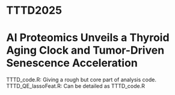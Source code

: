 # TTTD2025
# AI Proteomics Unveils a Thyroid Aging Clock and Tumor-Driven Senescence Acceleration

TTTD_code.R: Giving a rough but core part of analysis code.
TTTD_QE_lassoFeat.R: Can be detailed as TTTD_code.R
